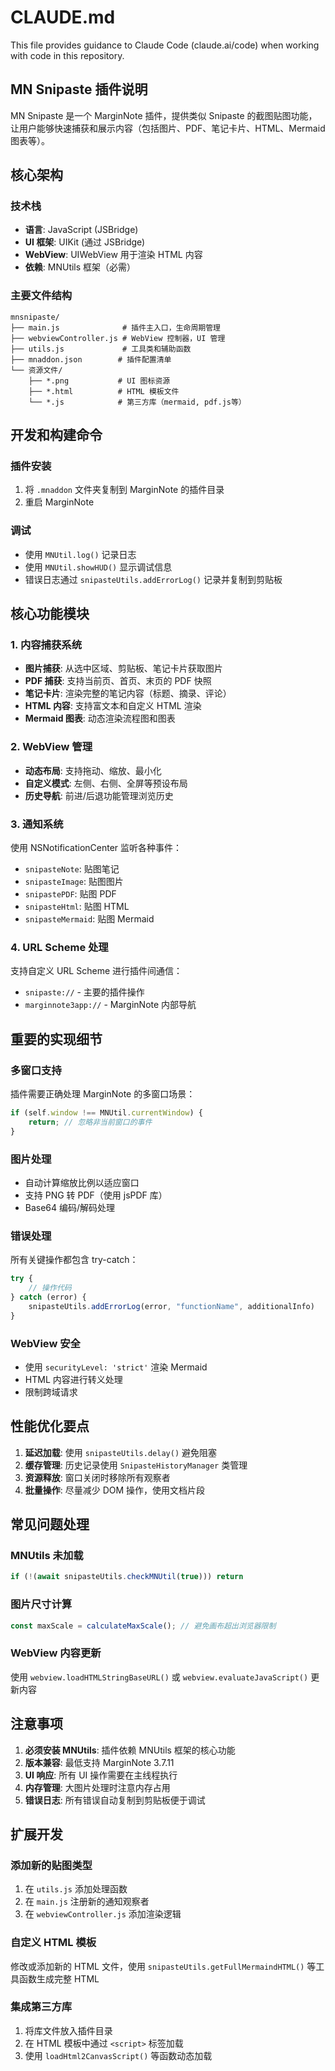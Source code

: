 # CLAUDE.md

This file provides guidance to Claude Code (claude.ai/code) when working with code in this repository.

## MN Snipaste 插件说明

MN Snipaste 是一个 MarginNote 插件，提供类似 Snipaste 的截图贴图功能，让用户能够快速捕获和展示内容（包括图片、PDF、笔记卡片、HTML、Mermaid 图表等）。

## 核心架构

### 技术栈
- **语言**: JavaScript (JSBridge)
- **UI 框架**: UIKit (通过 JSBridge)
- **WebView**: UIWebView 用于渲染 HTML 内容
- **依赖**: MNUtils 框架（必需）

### 主要文件结构
```
mnsnipaste/
├── main.js              # 插件主入口，生命周期管理
├── webviewController.js # WebView 控制器，UI 管理
├── utils.js             # 工具类和辅助函数
├── mnaddon.json        # 插件配置清单
└── 资源文件/
    ├── *.png           # UI 图标资源
    ├── *.html          # HTML 模板文件
    └── *.js            # 第三方库（mermaid, pdf.js等）
```

## 开发和构建命令

### 插件安装
1. 将 `.mnaddon` 文件夹复制到 MarginNote 的插件目录
2. 重启 MarginNote

### 调试
- 使用 `MNUtil.log()` 记录日志
- 使用 `MNUtil.showHUD()` 显示调试信息
- 错误日志通过 `snipasteUtils.addErrorLog()` 记录并复制到剪贴板

## 核心功能模块

### 1. 内容捕获系统
- **图片捕获**: 从选中区域、剪贴板、笔记卡片获取图片
- **PDF 捕获**: 支持当前页、首页、末页的 PDF 快照
- **笔记卡片**: 渲染完整的笔记内容（标题、摘录、评论）
- **HTML 内容**: 支持富文本和自定义 HTML 渲染
- **Mermaid 图表**: 动态渲染流程图和图表

### 2. WebView 管理
- **动态布局**: 支持拖动、缩放、最小化
- **自定义模式**: 左侧、右侧、全屏等预设布局
- **历史导航**: 前进/后退功能管理浏览历史

### 3. 通知系统
使用 NSNotificationCenter 监听各种事件：
- `snipasteNote`: 贴图笔记
- `snipasteImage`: 贴图图片
- `snipastePDF`: 贴图 PDF
- `snipasteHtml`: 贴图 HTML
- `snipasteMermaid`: 贴图 Mermaid

### 4. URL Scheme 处理
支持自定义 URL Scheme 进行插件间通信：
- `snipaste://` - 主要的插件操作
- `marginnote3app://` - MarginNote 内部导航

## 重要的实现细节

### 多窗口支持
插件需要正确处理 MarginNote 的多窗口场景：
```javascript
if (self.window !== MNUtil.currentWindow) {
    return; // 忽略非当前窗口的事件
}
```

### 图片处理
- 自动计算缩放比例以适应窗口
- 支持 PNG 转 PDF（使用 jsPDF 库）
- Base64 编码/解码处理

### 错误处理
所有关键操作都包含 try-catch：
```javascript
try {
    // 操作代码
} catch (error) {
    snipasteUtils.addErrorLog(error, "functionName", additionalInfo)
}
```

### WebView 安全
- 使用 `securityLevel: 'strict'` 渲染 Mermaid
- HTML 内容进行转义处理
- 限制跨域请求

## 性能优化要点

1. **延迟加载**: 使用 `snipasteUtils.delay()` 避免阻塞
2. **缓存管理**: 历史记录使用 `SnipasteHistoryManager` 类管理
3. **资源释放**: 窗口关闭时移除所有观察者
4. **批量操作**: 尽量减少 DOM 操作，使用文档片段

## 常见问题处理

### MNUtils 未加载
```javascript
if (!(await snipasteUtils.checkMNUtil(true))) return
```

### 图片尺寸计算
```javascript
const maxScale = calculateMaxScale(); // 避免画布超出浏览器限制
```

### WebView 内容更新
使用 `webview.loadHTMLStringBaseURL()` 或 `webview.evaluateJavaScript()` 更新内容

## 注意事项

1. **必须安装 MNUtils**: 插件依赖 MNUtils 框架的核心功能
2. **版本兼容**: 最低支持 MarginNote 3.7.11
3. **UI 响应**: 所有 UI 操作需要在主线程执行
4. **内存管理**: 大图片处理时注意内存占用
5. **错误日志**: 所有错误自动复制到剪贴板便于调试

## 扩展开发

### 添加新的贴图类型
1. 在 `utils.js` 添加处理函数
2. 在 `main.js` 注册新的通知观察者
3. 在 `webviewController.js` 添加渲染逻辑

### 自定义 HTML 模板
修改或添加新的 HTML 文件，使用 `snipasteUtils.getFullMermaindHTML()` 等工具函数生成完整 HTML

### 集成第三方库
1. 将库文件放入插件目录
2. 在 HTML 模板中通过 `<script>` 标签加载
3. 使用 `loadHtml2CanvasScript()` 等函数动态加载